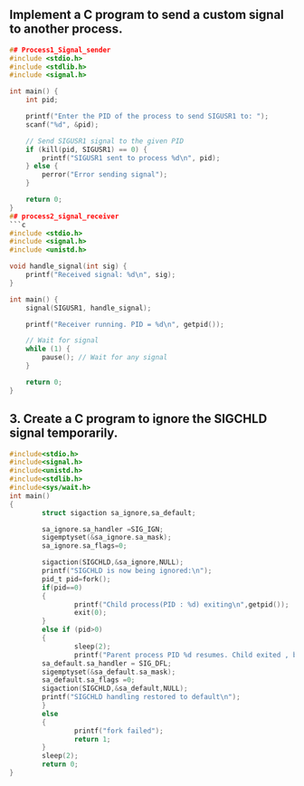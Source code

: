 ## Implement a C program to send a custom signal to another process.
```c
## Process1_Signal_sender
#include <stdio.h>
#include <stdlib.h>
#include <signal.h>

int main() {
    int pid;

    printf("Enter the PID of the process to send SIGUSR1 to: ");
    scanf("%d", &pid);

    // Send SIGUSR1 signal to the given PID
    if (kill(pid, SIGUSR1) == 0) {
        printf("SIGUSR1 sent to process %d\n", pid);
    } else {
        perror("Error sending signal");
    }

    return 0;
}
## process2_signal_receiver
```c
#include <stdio.h>
#include <signal.h>
#include <unistd.h>

void handle_signal(int sig) {
    printf("Received signal: %d\n", sig);
}

int main() {
    signal(SIGUSR1, handle_signal);

    printf("Receiver running. PID = %d\n", getpid());

    // Wait for signal
    while (1) {
        pause(); // Wait for any signal
    }

    return 0;
}
```
## 3. Create a C program to ignore the SIGCHLD signal temporarily.
```c
#include<stdio.h>
#include<signal.h>
#include<unistd.h>
#include<stdlib.h>
#include<sys/wait.h>
int main()
{
        struct sigaction sa_ignore,sa_default;

        sa_ignore.sa_handler =SIG_IGN;
        sigemptyset(&sa_ignore.sa_mask);
        sa_ignore.sa_flags=0;

        sigaction(SIGCHLD,&sa_ignore,NULL);
        printf("SIGCHLD is now being ignored:\n");
        pid_t pid=fork();
        if(pid==0)
        {
                printf("Child process(PID : %d) exiting\n",getpid());
                exit(0);
        }
        else if (pid>0)
        {
                sleep(2);
                printf("Parent process PID %d resumes. Child exited , but SIGCHLD was ignored\n",getpid());
        sa_default.sa_handler = SIG_DFL;
        sigemptyset(&sa_default.sa_mask);
        sa_default.sa_flags =0;
        sigaction(SIGCHLD,&sa_default,NULL);
        printf("SIGCHLD handling restored to default\n");
        }
        else
        {
                printf("fork failed");
                return 1;
        }
        sleep(2);
        return 0;
}
```




